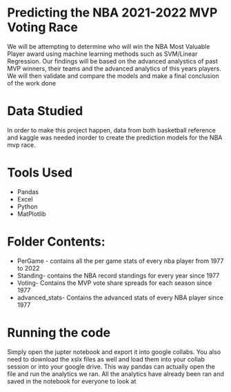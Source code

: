 
# Predicting the NBA 2021-2022 MVP Voting Race
We will be attempting to determine who will win the NBA Most Valuable Player award using machine learning methods such as SVM/Linear Regression. Our findings will be based on the advanced analystics of past MVP winners, their teams and the advanced analytics of this years players. We will then validate and compare the models and make a final conclusion of the work done

# Data Studied
In order to make this project happen, data from both basketball reference and kaggle was needed inorder to create the prediction models for the NBA mvp race.

# Tools Used 
* Pandas
* Excel
* Python
* MatPlotlib

# Folder Contents:
* PerGame - contains all the per game stats of every nba player from 1977 to 2022
* Standing- contains the NBA record standings for every year since 1977
* Voting- Contains the MVP vote share spreads for each season since 1977
* advanced_stats- Contains the advanced stats of every NBA player since 1977


# Running the code
Simply open the jupter notebook and export it into google collabs. You also need to download the xslx files as well and load them into your collab session or into your google drive. This way pandas can actually open the file and run the analytics we ran. All the analytics have already been ran and saved in the notebook for everyone to look at
